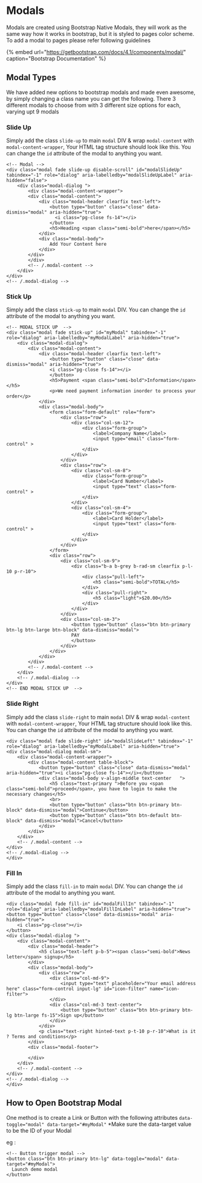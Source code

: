 # Modals

Modals are created using Bootstrap Native Modals, they will work as the same way how it works in bootstrap, but it is styled to pages color scheme. To add a modal to pages please refer following guidelines

{% embed url="https://getbootstrap.com/docs/4.1/components/modal/" caption="Bootstrap Documentation" %}

## **Modal Types**

We have added new options to bootstrap modals and made even awesome, by simply changing a class name you can get the following. There 3 different modals to choose from with 3 different size options for each, varying upt 9 modals  


### **Slide Up**

Simply add the class `slide-up` to main `modal` DIV & wrap `modal-content` with `modal-content-wrapper`, Your HTML tag structure should look like this. You can change the `id` attribute of the modal to anything you want.

```markup
<!-- Modal -->
<div class="modal fade slide-up disable-scroll" id="modalSlideUp" tabindex="-1" role="dialog" aria-labelledby="modalSlideUpLabel" aria-hidden="false">
    <div class="modal-dialog ">
        <div class="modal-content-wrapper">
        <div class="modal-content">
            <div class="modal-header clearfix text-left">
                <button type="button" class="close" data-dismiss="modal" aria-hidden="true">
                  <i class="pg-close fs-14"></i>
                </button>
                <h5>Heading <span class="semi-bold">here</span></h5>
            </div>
            <div class="modal-body">
                Add Your Content here
            </div>
        </div>
        </div>
        <!-- /.modal-content -->
    </div>
</div>
<!-- /.modal-dialog -->
```

### **Stick Up**

Simply add the class `stick-up` to main `modal` DIV. You can change the `id` attribute of the modal to anything you want.

```markup
<!-- MODAL STICK UP  -->
<div class="modal fade stick-up" id="myModal" tabindex="-1" role="dialog" aria-labelledby="myModalLabel" aria-hidden="true">
    <div class="modal-dialog">
        <div class="modal-content">
            <div class="modal-header clearfix text-left">
                <button type="button" class="close" data-dismiss="modal" aria-hidden="true">
                <i class="pg-close fs-14"></i>
                </button>
                <h5>Payment <span class="semi-bold">Information</span></h5>
                <p>We need payment information inorder to process your order</p>
            </div>
            <div class="modal-body">
                <form class="form-default" role="form">
                    <div class="row">
                        <div class="col-sm-12">
                            <div class="form-group">
                                <label>Company Name</label>
                                <input type="email" class="form-control" >
                            </div>
                        </div>
                    </div>
                    <div class="row">
                        <div class="col-sm-8">
                            <div class="form-group">
                                <label>Card Number</label>
                                <input type="text" class="form-control" >
                            </div>
                        </div>
                        <div class="col-sm-4">
                            <div class="form-group">
                                <label>Card Holder</label>
                                <input type="text" class="form-control" >
                            </div>
                        </div>
                    </div>
                </form>
                <div class="row">
                    <div class="col-sm-9">
                        <div class="b-a b-grey b-rad-sm clearfix p-l-10 p-r-10">
                            <div class="pull-left">
                                <h5 class="semi-bold">TOTAL</h5>
                            </div>
                            <div class="pull-right">
                                <h5 class="light">$20.00</h5>
                            </div>
                        </div>
                    </div>
                    <div class="col-sm-3">
                        <button type="button" class="btn btn-primary btn-lg btn-large btn-block" data-dismiss="modal">
                        PAY
                        </button>
                    </div>
                </div>
            </div>
        </div>
        <!-- /.modal-content -->
    </div>
    <!-- /.modal-dialog -->
</div>
<!-- END MODAL STICK UP  -->
```

### **Slide Right**

Simply add the class `slide-right` to main `modal` DIV & wrap `modal-content` with `modal-content-wrapper`, Your HTML tag structure should look like this. You can change the `id` attribute of the modal to anything you want.

```markup
<div class="modal fade slide-right" id="modalSlideLeft" tabindex="-1" role="dialog" aria-labelledby="myModalLabel" aria-hidden="true">
<div class="modal-dialog modal-sm">
    <div class="modal-content-wrapper">
        <div class="modal-content table-block">
            <button type="button" class="close" data-dismiss="modal" aria-hidden="true"><i class="pg-close fs-14"></i></button>
            <div class="modal-body v-align-middle text-center   ">
                <h5 class="text-primary ">Before you <span class="semi-bold">proceed</span>, you have to login to make the necessary changes</h5>
                <br>
                <button type="button" class="btn btn-primary btn-block" data-dismiss="modal">Continue</button>
                <button type="button" class="btn btn-default btn-block" data-dismiss="modal">Cancel</button>
            </div>
        </div>
    </div>
    <!-- /.modal-content -->
</div>
<!-- /.modal-dialog -->
</div>
```

### **Fill In**

Simply add the class `fill-in` to main `modal` DIV. You can change the `id` attribute of the modal to anything you want.

```markup
<div class="modal fade fill-in" id="modalFillIn" tabindex="-1" role="dialog" aria-labelledby="modalFillInLabel" aria-hidden="true">
<button type="button" class="close" data-dismiss="modal" aria-hidden="true">
    <i class="pg-close"></i>
</button>
<div class="modal-dialog ">
    <div class="modal-content">
        <div class="modal-header">
            <h5 class="text-left p-b-5"><span class="semi-bold">News letter</span> signup</h5>
        </div>
        <div class="modal-body">
            <div class="row">
                <div class="col-md-9">
                    <input type="text" placeholder="Your email address here" class="form-control input-lg" id="icon-filter" name="icon-filter">
                </div>
                <div class="col-md-3 text-center">
                    <button type="button" class="btn btn-primary btn-lg btn-large fs-15">Sign up</button>
                </div>
            </div>
            <p class="text-right hinted-text p-t-10 p-r-10">What is it ? Terms and conditions</p>
        </div>
        <div class="modal-footer">

        </div>
    </div>
    <!-- /.modal-content -->
</div>
<!-- /.modal-dialog -->
</div>
```

## **How to Open Bootstrap Modal**

One method is to create a Link or Button with the following attributes `data-toggle="modal" data-target="#myModal"` \*Make sure the data-target value to be the ID of your Modal

eg :

```markup
<!-- Button trigger modal -->
<button class="btn btn-primary btn-lg" data-toggle="modal" data-target="#myModal">
  Launch demo modal
</button>
```

